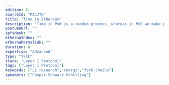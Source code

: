 ```yaml
---
edition: 6
sourceId: "MACJT8"
title: "Time in Ethereum"
description: "Time in PoW is a random process, whereas in PoS we make progress in fixed time intervals. This has far reaching implications and incentivizing timely behavior by validators is non-trivial - especially in the context of MEV."
youtubeUrl: ""
ipfsHash: ""
ethernaIndex: ""
ethernaPermalink: ""
duration: 0
expertise: "Advanced"
type: "Talk"
track: "Layer 1 Protocol"
tags: ["Layer 1 Protocol"]
keywords: ["L1 research","reorgs","fork choice"]
speakers: ["Caspar Schwarz-Schilling"]
---
```

